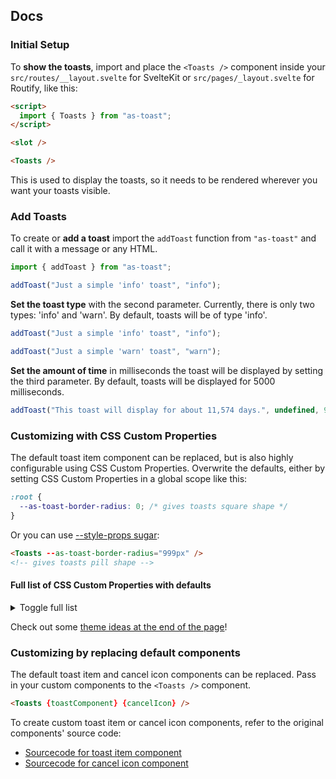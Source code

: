 <h2 id="docs">Docs</h2>

### Initial Setup

To **show the toasts**, import and place the `<Toasts />` component
inside your `src/routes/__layout.svelte` for SvelteKit
or `src/pages/_layout.svelte` for Routify, like this:

```html
<script>
  import { Toasts } from "as-toast";
</script>

<slot />

<Toasts />
```

This is used to display the toasts, so it needs to be rendered wherever you want your toasts
visible.

### Add Toasts

To create or **add a toast** import the `addToast` function from
`"as-toast"` and call it with a message or any HTML.

```js
import { addToast } from "as-toast";

addToast("Just a simple 'info' toast", "info");
```

**Set the toast type** with the second parameter. Currently, there is only two types:
'info' and 'warn'. By default, toasts will be of type 'info'.

```js
addToast("Just a simple 'info' toast", "info");

addToast("Just a simple 'warn' toast", "warn");
```

**Set the amount of time** in milliseconds the toast will be displayed by setting the
third parameter. By default, toasts will be displayed for 5000 milliseconds.

```js
addToast("This toast will display for about 11,574 days.", undefined, 9001);
```

### Customizing with CSS Custom Properties

The default toast item component can be replaced, but is also highly configurable using
CSS Custom Properties. Overwrite the defaults, either by setting CSS Custom Properties in a global
scope like this:

```css
:root {
  --as-toast-border-radius: 0; /* gives toasts square shape */
}
```

Or you can use <a href="https://svelte.dev/docs#style_props" target="_blank">--style-props sugar</a>:

```html
<Toasts --as-toast-border-radius="999px" />
<!-- gives toasts pill shape -->
```

#### Full list of CSS Custom Properties with defaults

<details>
  <summary>
    Toggle full list
  </summary>

<pre class="language-css">
  <code class="language-css">
/* Toasts Wrapper */
--as-toast-bottom: 1em; /* Distance from bottom of screen */

/* Toast */
--as-toast-padding: 1em;
--as-toast-border: 1px solid black;
--as-toast-border-radius: 0.5em;
--as-toast-color: black;
--as-toast-backdrop-filter: none;
--as-toast-shadow:  0 0.3px 1.4px rgba(0, 0, 0, 0.068),
                    0 0.7px 3.5px rgba(0, 0, 0, 0.098),
                    0 1.4px 7.1px rgba(0, 0, 0, 0.122),
                    0 2.9px 14.6px rgba(0, 0, 0, 0.152),
                    0 8px 40px rgba(0, 0, 0, 0.22);

/* Inline Toast Cancel Button */
--as-toast-btn-border-radius: 999999999px;
--as-toast-btn-padding: 0.45em;
--as-toast-btn-border: 1px solid black;
-as-toast-btn-background: white;

/* Type: 'info'*/
--as-toast-info-color: var(--as-toast-color, black);
--as-toast-info-border-color: #2786cb;
--as-toast-info-background: #abd2ef;

/* Type: 'warn'*/
--as-toast-warn-color: var(--as-toast-color, black);
--as-toast-warn-border-color: #c92626;
--as-toast-warn-background: #efa9a9;
  </code>
</pre>
</details>

Check out some [theme ideas at the end of the page](#themes)!

### Customizing by replacing default components

The default toast item and cancel icon components can be replaced.
Pass in your custom components to the `<Toasts />` component.

```html
<Toasts {toastComponent} {cancelIcon} />
```

To create custom toast item or cancel icon components, refer to the original components' source
code:

- <a href="https://github.com/SarcevicAntonio/as-toast/blob/main/src/lib/Toast.svelte" target="_blank">
    Sourcecode for toast item component
  </a>
- <a href="https://github.com/SarcevicAntonio/as-toast/blob/main/src/lib/Cancel.svelte" target="_blank">
      Sourcecode for cancel icon component
    </a>
